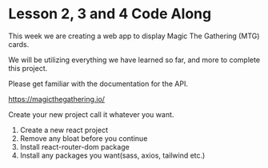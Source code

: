 # Lesson 2, 3 and 4 Code Along

This week we are creating a web app to display Magic The Gathering (MTG) cards.

We will be utilizing everything we have learned so far, and more to complete this project.

Please get familiar with the documentation for the API.

https://magicthegathering.io/

Create your new project call it whatever you want.

<ol>
    <li>Create a new react project</li>
    <li>Remove any bloat before you continue</li>
    <li>Install react-router-dom package</li>
    <li>Install any packages you want(sass, axios, tailwind etc.)</li>
</ol>
